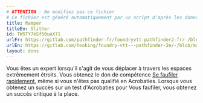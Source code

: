 ```yaml
---
# ATTENTION : Ne modifiez pas ce fichier
# Ce fichier est généré automatiquement par un script d'après les données du module Foundry VTT officiel et de sa traduction
title: Ramper
titleEn: Slither
id: TW5TY7kSf50uaX71
urlFr: https://gitlab.com/pathfinder-fr/foundryvtt-pathfinder2-fr/-/blob/master/data/feats/TW5TY7kSf50uaX71.htm
urlEn: https://gitlab.com/hooking/foundry-vtt---pathfinder-2e/-/blob/master/packs/data/feats.db/slither.json
layout: dons
---
```

Vous êtes un expert lorsqu'il s'agit de vous déplacer à travers les espaces extrêmement étroits. Vous obtenez le don de compétence [Se faufiler rapidement](se-faufiler-rapidement.html), même si vous n'êtes pas qualifié en Acrobaties. Lorsque vous obtenez un succès sur un test d'Acrobaties pour Vous faufiler, vous obtenez un succès critique à la place.
